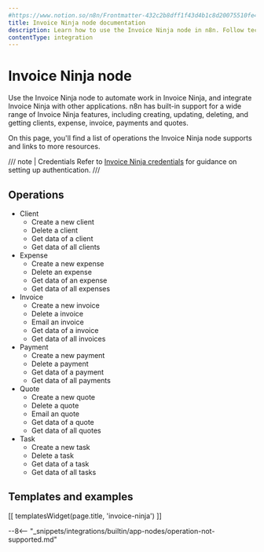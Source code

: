 ```yaml
---
#https://www.notion.so/n8n/Frontmatter-432c2b8dff1f43d4b1c8d20075510fe4
title: Invoice Ninja node documentation
description: Learn how to use the Invoice Ninja node in n8n. Follow technical documentation to integrate Invoice Ninja node into your workflows.
contentType: integration
---
```


# Invoice Ninja node

Use the Invoice Ninja node to automate work in Invoice Ninja, and integrate Invoice Ninja with other applications. n8n has built-in support for a wide range of Invoice Ninja features, including creating, updating, deleting, and getting clients, expense, invoice, payments and quotes. 

On this page, you'll find a list of operations the Invoice Ninja node supports and links to more resources.

/// note | Credentials
Refer to [Invoice Ninja credentials](/integrations/builtin/credentials/invoiceninja/) for guidance on setting up authentication. 
///

## Operations

* Client
    * Create a new client
    * Delete a client
    * Get data of a client
    * Get data of all clients
* Expense
    * Create a new expense
    * Delete an expense
    * Get data of an expense
    * Get data of all expenses
* Invoice
    * Create a new invoice
    * Delete a invoice
    * Email an invoice
    * Get data of a invoice
    * Get data of all invoices
* Payment
    * Create a new payment
    * Delete a payment
    * Get data of a payment
    * Get data of all payments
* Quote
    * Create a new quote
    * Delete a quote
    * Email an quote
    * Get data of a quote
    * Get data of all quotes
* Task
    * Create a new task
    * Delete a task
    * Get data of a task
    * Get data of all tasks

## Templates and examples

<!-- see https://www.notion.so/n8n/Pull-in-templates-for-the-integrations-pages-37c716837b804d30a33b47475f6e3780 -->
[[ templatesWidget(page.title, 'invoice-ninja') ]]

--8<-- "_snippets/integrations/builtin/app-nodes/operation-not-supported.md"
